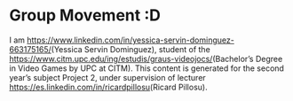 <h1> Group Movement :D</h1>

I am <https://www.linkedin.com/in/yessica-servin-dominguez-663175165/>(Yessica Servin Dominguez), student of the <https://www.citm.upc.edu/ing/estudis/graus-videojocs/>(Bachelor’s Degree in Video Games by UPC at CITM). 
This content is generated for the second year’s subject Project 2, under supervision of lecturer <https://es.linkedin.com/in/ricardpillosu>(Ricard Pillosu).

